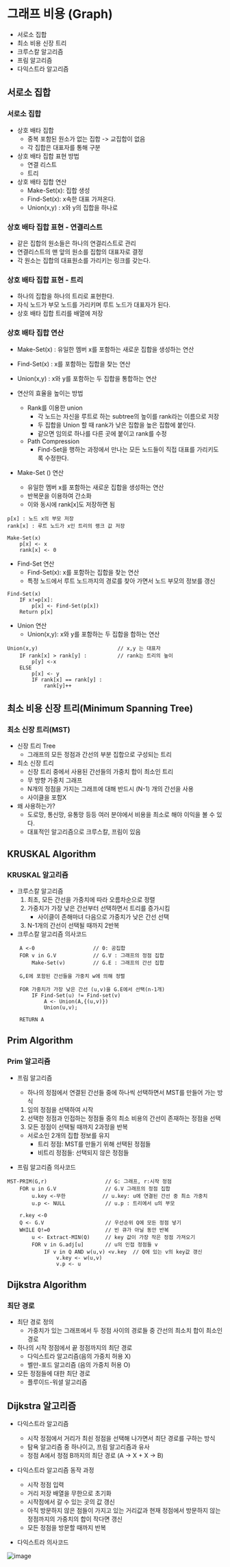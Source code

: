 # 그래프 비용 (Graph)
- 서로소 집합
- 최소 비용 신장 트리
- 크루스칼 알고리즘
- 프림 알고리즘
- 다익스트라 알고리즘

## 서로소 집합
### 서로소 집합
- 상호 배타 집합
    - 중복 포함된 원소가 없는 집합 -> 교집합이 없음
    - 각 집합은 대표자를 통해 구분
- 상호 배타 집합 표현 방법
    - 연결 리스트
    - 트리
- 상호 배타 집합 연산
    - Make-Set(x): 집합 생성
    - Find-Set(x): x속한 대표 가져온다.
    - Union(x,y) : x와 y의 집합을 하나로

### 상호 배타 집합 표현 - 연결리스트
- 같은 집합의 원소들은 하나의 연결리스트로 관리
- 연결리스트의 맨 앞의 원소를 집합의 대표자로 결정
- 각 원소는 집합의 대표원소를 가리키는 링크를 갖는다.

### 상호 배타 집합 표현 - 트리
- 하나의 집합을 하나의 트리로 표현한다.
- 자식 노드가 부모 노드를 가리키며 루트 노드가 대표자가 된다.
- 상호 배타 집합 트리를 배열에 저장

### 상호 배타 집합 연산
- Make-Set(x) : 유일한 멤버 x를 포함하는 새로운 집합을 생성하는 연산
- Find-Set(x) : x를 포함하는 집합을 찾는 연산
- Union(x,y) : x와 y를 포함하는 두 집합을 통합하는 연산 

- 연산의 효율을 높이는 방법
    - Rank를 이용한 union
        - 각 노드는 자신을 루트로 하는 subtree의 높이를 rank라는 이름으로 저장
        - 두 집합을 Union 할 때 rank가 낮은 집합을 높은 집합에 붙인다.
        - 같으면 임의로 하나를 다른 곳에 붙이고 rank를 수정
    - Path Compression
        - Find-Set을 행하는 과정에서 만나는 모든 노드들이 직접 대표를 가리키도록 수정한다.

- Make-Set () 연산
    - 유일한 멤버 x를 포함하는 새로운 집합을 생성하는 연산
    - 반복문을 이용하여 간소화
    - 이와 동시에 rank[x]도 저장하면 됨

```
p[x] : 노드 x의 부모 저장
rank[x] : 루트 노드가 x인 트리의 랭크 값 저장

Make-Set(x)
    p[x] <- x
    rank[x] <- 0
```

- Find-Set 연산
    - Find-Set(x): x를 포함하는 집합을 찾는 연산
    - 특정 노드에서 루트 노드까지의 경로를 찾아 가면서 노드 부모의 정보를 갱신

```
Find-Set(x)
    IF x!=p[x]:
        p[x] <- Find-Set(p[x])
    Return p[x]
```

- Union 연산
    - Union(x,y): x와 y를 포함하는 두 집합을 합하는 연산

```
Union(x,y)                          // x,y 는 대표자
    IF rank[x] > rank[y] :          // rank는 트리의 높이
        p[y] <-x
    ELSE
        p[x] <- y
        IF rank[x] == rank[y] :
            rank[y]++
```

## 최소 비용 신장 트리(Minimum Spanning Tree)
### 최소 신장 트리(MST)
- 신장 트리 Tree
    - 그래프의 모든 정점과 간선의 부분 집합으로 구성되는 트리
- 최소 신장 트리
    - 신장 트리 중에서 사용된 간선들의 가중치 합이 최소인 트리
    - 무 방향 가중치 그래프
    - N개의 정점을 가지는 그래프에 대해 반드시 (N-1) 개의 간선을 사용
    - 사이클을 포함X
- 왜 사용하는가?
    - 도로망, 통신망, 유통망 등등 여러 분야에서 비용을 최소로 해야 이익을 볼 수 있다.
    - 대표적인 알고리즘으로 크루스칼, 프림이 있음

## KRUSKAL Algorithm
### KRUSKAL 알고리즘
- 크루스칼 알고리즘
    1. 최초, 모든 간선을 가중치에 따라 오름차순으로 정렬
    2. 가중치가 가장 낮은 간선부터 선택하면서 트리를 증가시킴
        - 사이클이 존해마녀 다음으로 가중치가 낮은 간선 선택
    3. N-1개의 간선이 선택될 때까지 2반복
- 크루스칼 알고리즘 의사코드

``` MST-KRUSKAL(G)
    A <-0                   // 0: 공집합
    FOR v in G.V            // G.V : 그래프의 정점 집합
        Make-Set(v)         // G.E : 그래프의 간선 집합
    
    G,E에 포함된 간선들을 가중치 w에 의해 정렬

    FOR 가중치가 가장 낮은 간선 (u,v)을 G.E에서 선택(n-1개)
        IF Find-Set(u) != Find-set(v)
            A <- Union(A,{(u,v)})
            Union(u,v);

    RETURN A
```

## Prim Algorithm
### Prim 알고리즘
- 프림 알고리즘
    - 하나의 정점에서 연결된 간선들 중에 하나씩 선택하면서 MST를 만들어 가는 방식
    1. 임의 정점을 선택하여 시작
    2. 선택한 정점과 인접하는 정점들 중의 최소 비용의 간선이 존재하는 정점을 선택
    3. 모든 정점이 선택될 때까지 2과정을 반복

    - 서로소인 2개의 집합 정보를 유지
        - 트리 정점: MST를 만들기 위해 선택된 정점들
        - 비트리 정점들: 선택되지 않은 정점들

- 프림 알고리즘 의사코드

``` 
MST-PRIM(G,r)                   // G: 그래프, r:시작 정점
    FOR u in G.V                // G.V 그래프의 정점 집합
        u.key <-무한            // u.key: u에 연결된 간선 중 최소 가중치
        u.p <- NULL             // u.p : 트리에서 u의 부모 

    r.key <-0
    Q <- G.V                    // 우선순위 Q에 모든 정점 넣기
    WHILE Q!=0                  // 빈 큐가 아닐 동안 반복
        u <- Extract-MIN(Q)     // key 값이 가장 작은 정점 가져오기
        FOR v in G.adj[u]       // u의 인접 정점들 v
            IF v in Q AND w(u,v) <v.key  // Q에 있는 v의 key값 갱신
                v.key <- w(u,v)
                v.p <- u
```

## Dijkstra Algorithm
### 최단 경로
- 최단 경로 정의
    - 가중치가 있는 그래프에서 두 정점 사이의 경로들 중 간선의 최소치 합이 최소인 경로
- 하나의 시작 정점에서 끝 정점까지의 최단 경로
    - 다익스트라 알고리즘(음의 가중치 허용 X)
    - 벨만-포드 알고리즘 (음의 가중치 허용 O)
- 모든 정점들에 대한 최단 경로
    - 플루이드-워셜 알고리즘
## Dijkstra 알고리즘
- 다익스트라 알고리즘
    - 시작 정점에서 거리가 최쇤 정점을 선택해 나가면서 최단 경로를 구하는 방식
    - 탐욕 알고리즘 중 하나이고, 프림 알고리즘과 유사
    - 정점 A에서 정점 B까지의 최단 경로 (A -> X + X -> B)
- 다익스트라 알고리즘 동작 과정
    - 시작 정점 입력
    - 거리 저장 배열을 무한으로 초기화
    - 시작점에서 갈 수 있는 곳의 값 갱신
    - 아직 방문하지 않은 점들이 가지고 있는 거리값과 현재 정점에서 방문하지 않는 정점까지의 가중치의 합이 작다면 갱신
    - 모든 정점을 방문할 때까지 반복

- 다익스트라 의사코드 

![image](./image/dijkstra.PNG)


